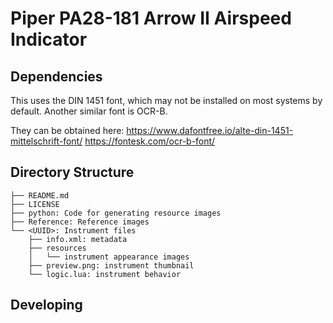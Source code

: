 # Piper PA28-181 Arrow II Airspeed Indicator

## Dependencies

This uses the DIN 1451 font, which may not be installed on most systems
by default.
Another similar font is OCR-B.

They can be obtained here:
https://www.dafontfree.io/alte-din-1451-mittelschrift-font/
https://fontesk.com/ocr-b-font/

## Directory Structure

```
├── README.md
├── LICENSE
├── python: Code for generating resource images
├── Reference: Reference images
└── <UUID>: Instrument files
    ├── info.xml: metadata
    ├── resources
    │   └── instrument appearance images
    ├── preview.png: instrument thumbnail
    └── logic.lua: instrument behavior
```

## Developing

